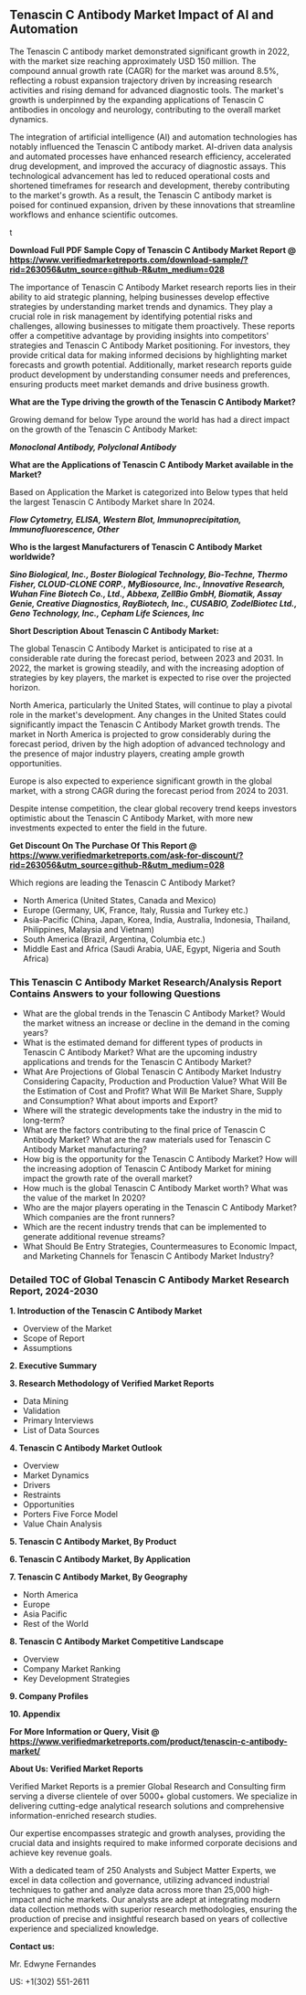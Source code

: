 <h2>Tenascin C Antibody Market Impact of AI and Automation</h2><p>The Tenascin C antibody market demonstrated significant growth in 2022, with the market size reaching approximately USD 150 million. The compound annual growth rate (CAGR) for the market was around 8.5%, reflecting a robust expansion trajectory driven by increasing research activities and rising demand for advanced diagnostic tools. The market's growth is underpinned by the expanding applications of Tenascin C antibodies in oncology and neurology, contributing to the overall market dynamics.</p><p>The integration of artificial intelligence (AI) and automation technologies has notably influenced the Tenascin C antibody market. AI-driven data analysis and automated processes have enhanced research efficiency, accelerated drug development, and improved the accuracy of diagnostic assays. This technological advancement has led to reduced operational costs and shortened timeframes for research and development, thereby contributing to the market's growth. As a result, the Tenascin C antibody market is poised for continued expansion, driven by these innovations that streamline workflows and enhance scientific outcomes.</p>t</p><p id="" class=""><strong>Download Full PDF Sample Copy of Tenascin C Antibody Market Report @ <a href="https://www.verifiedmarketreports.com/download-sample/?rid=263056&utm_source=github-R&utm_medium=028" target="_blank">https://www.verifiedmarketreports.com/download-sample/?rid=263056&utm_source=github-R&utm_medium=028</a></strong></p><p>The importance of&nbsp;Tenascin C Antibody Market research reports lies in their ability to aid strategic planning, helping businesses develop effective strategies by understanding market trends and dynamics. They play a crucial role in risk management by identifying potential risks and challenges, allowing businesses to mitigate them proactively. These reports offer a competitive advantage by providing insights into competitors' strategies and Tenascin C Antibody Market positioning. For investors, they provide critical data for making informed decisions by highlighting market forecasts and growth potential. Additionally, market research reports guide product development by understanding consumer needs and preferences, ensuring products meet market demands and drive business growth.</p><p><strong>What are the&nbsp;Type driving the growth of the Tenascin C Antibody Market?</strong></p><p id="" class="">Growing demand for below Type around the world has had a direct impact on the growth of the Tenascin C Antibody Market:</p><em><strong>Monoclonal Antibody, Polyclonal Antibody</strong></em></p><strong>What are the&nbsp;Applications&nbsp;of Tenascin C Antibody Market available in the Market?</strong></p><p id="" class="">Based on Application the Market is categorized into Below types that held the largest Tenascin C Antibody Market share In 2024.</p><em><strong>Flow Cytometry, ELISA, Western Blot, Immunoprecipitation, Immunofluorescence, Other</strong></em></p><strong>Who is the largest Manufacturers of Tenascin C Antibody Market worldwide?</strong></p><p><em><strong>Sino Biological, Inc., Boster Biological Technology, Bio-Techne, Thermo Fisher, CLOUD-CLONE CORP., MyBiosource, Inc., Innovative Research, Wuhan Fine Biotech Co., Ltd., Abbexa, ZellBio GmbH, Biomatik, Assay Genie, Creative Diagnostics, RayBiotech, Inc., CUSABIO, ZodelBiotec Ltd., Geno Technology, Inc., Cepham Life Sciences, Inc</strong></em></p><p id="" class=""><strong>Short Description About Tenascin C Antibody Market:</strong></p><p>The global Tenascin C Antibody Market is anticipated to rise at a considerable rate during the forecast period, between 2023 and 2031. In 2022, the market is growing steadily, and with the increasing adoption of strategies by key players, the market is expected to rise over the projected horizon.</p><p>North America, particularly the United States, will continue to play a pivotal role in the market's development. Any changes in the United States could significantly impact the Tenascin C Antibody Market growth trends. The market in North America is projected to grow considerably during the forecast period, driven by the high adoption of advanced technology and the presence of major industry players, creating ample growth opportunities.</p><p>Europe is also expected to experience significant growth in the global market, with a strong CAGR during the forecast period from 2024 to 2031.</p><p>Despite intense competition, the clear global recovery trend keeps investors optimistic about the Tenascin C Antibody Market, with more new investments expected to enter the field in the future.</p><p id="" class=""><strong>Get Discount On The Purchase Of This Report @ <a href="https://www.verifiedmarketreports.com/ask-for-discount/?rid=263056&utm_source=github-R&utm_medium=028" target="_blank">https://www.verifiedmarketreports.com/ask-for-discount/?rid=263056&utm_source=github-R&utm_medium=028</a></strong></p>Which regions are leading the Tenascin C Antibody Market?</p><ul><li>North America (United States, Canada and Mexico)</li><li>Europe (Germany, UK, France, Italy, Russia and Turkey etc.)</li><li>Asia-Pacific (China, Japan, Korea, India, Australia, Indonesia, Thailand, Philippines, Malaysia and Vietnam)</li><li>South America (Brazil, Argentina, Columbia etc.)</li><li>Middle East and Africa (Saudi Arabia, UAE, Egypt, Nigeria and South Africa)</li></ul><h3 id="" class="">This Tenascin C Antibody Market Research/Analysis Report Contains Answers to your following Questions</h3><ul><li>What are the global trends in the Tenascin C Antibody Market? Would the market witness an increase or decline in the demand in the coming years?</li><li>What is the estimated demand for different types of products in Tenascin C Antibody Market? What are the upcoming industry applications and trends for the Tenascin C Antibody Market?</li><li>What Are Projections of Global Tenascin C Antibody Market Industry Considering Capacity, Production and Production Value? What Will Be the Estimation of Cost and Profit? What Will Be Market Share, Supply and Consumption? What about imports and Export?</li><li>Where will the strategic developments take the industry in the mid to long-term?</li><li>What are the factors contributing to the final price of Tenascin C Antibody Market? What are the raw materials used for Tenascin C Antibody Market manufacturing?</li><li>How big is the opportunity for the Tenascin C Antibody Market? How will the increasing adoption of Tenascin C Antibody Market for mining impact the growth rate of the overall market?</li><li>How much is the global Tenascin C Antibody Market worth? What was the value of the market In 2020?</li><li>Who are the major players operating in the Tenascin C Antibody Market? Which companies are the front runners?</li><li>Which are the recent industry trends that can be implemented to generate additional revenue streams?</li><li>What Should Be Entry Strategies, Countermeasures to Economic Impact, and Marketing Channels for Tenascin C Antibody Market Industry?</li></ul><h3 id="" class="">Detailed TOC of Global Tenascin C Antibody Market Research Report, 2024-2030</h3><p id="" class=""><strong>1. Introduction of the Tenascin C Antibody Market</strong></p><ul><li>Overview of the Market</li><li>Scope of Report</li><li>Assumptions</li></ul><p id="" class=""><strong>2. Executive Summary</strong></p><p id="" class=""><strong>3. Research Methodology of Verified Market Reports</strong></p><ul><li>Data Mining</li><li>Validation</li><li>Primary Interviews</li><li>List of Data Sources</li></ul><p id="" class=""><strong>4. Tenascin C Antibody Market Outlook</strong></p><ul><li>Overview</li><li>Market Dynamics</li><li>Drivers</li><li>Restraints</li><li>Opportunities</li><li>Porters Five Force Model</li><li>Value Chain Analysis</li></ul><p id="" class=""><strong>5. Tenascin C Antibody Market, By Product</strong></p><p id="" class=""><strong>6. Tenascin C Antibody Market, By Application</strong></p><p id="" class=""><strong>7. Tenascin C Antibody Market, By Geography</strong></p><ul><li>North America</li><li>Europe</li><li>Asia Pacific</li><li>Rest of the World</li></ul><p id="" class=""><strong>8. Tenascin C Antibody Market Competitive Landscape</strong></p><ul><li>Overview</li><li>Company Market Ranking</li><li>Key Development Strategies</li></ul><p id="" class=""><strong>9. Company Profiles</strong></p><p id="" class=""><strong>10. Appendix</strong></p><p id="" class=""><strong>For More Information or Query, Visit @ <a href="https://www.verifiedmarketreports.com/product/tenascin-c-antibody-market/" target="_blank">https://www.verifiedmarketreports.com/product/tenascin-c-antibody-market/</a></strong></p><p id="" class=""><strong>About Us: Verified Market Reports</strong></p><p id="" class="">Verified Market Reports is a premier Global Research and Consulting firm serving a diverse clientele of over 5000+ global customers. We specialize in delivering cutting-edge analytical research solutions and comprehensive information-enriched research studies.</p><p id="" class="">Our expertise encompasses strategic and growth analyses, providing the crucial data and insights required to make informed corporate decisions and achieve key revenue goals.</p><p id="" class="">With a dedicated team of 250 Analysts and Subject Matter Experts, we excel in data collection and governance, utilizing advanced industrial techniques to gather and analyze data across more than 25,000 high-impact and niche markets. Our analysts are adept at integrating modern data collection methods with superior research methodologies, ensuring the production of precise and insightful research based on years of collective experience and specialized knowledge.</p><p id="" class=""><strong>Contact us:</strong></p><p id="" class="">Mr. Edwyne Fernandes</p><p id="" class="">US: +1(302) 551-2611</p>